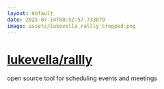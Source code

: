 ```yaml
---
layout: default
date: 2025-07-14T08:52:57.733079
image: assets/lukevella_rallly_cropped.png
---
```


# [lukevella/rallly](https://github.com/lukevella/rallly)

open source tool for scheduling events and meetings
